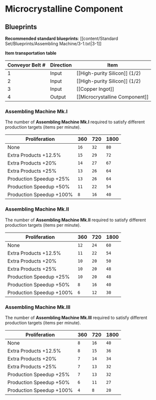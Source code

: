 # Microcrystalline Component

## Blueprints

**Recommended standard blueprints**: [[content/Standard Set/Blueprints/Assembling Machine/3-1.txt|3-1]]

**Item transportation table**

| Conveyor Belt # | Direction | Item                           |
| --------------- | --------- | ------------------------------ |
| 1               | Input     | [[High-purity Silicon]] (1/2)  |
| 2               | Input     | [[High-purity Silicon]] (1/2)  |
| 3               | Input     | [[Copper Ingot]]               |
| 4               | Output    | [[Microcrystalline Component]] | 

### Assembling Machine Mk.I

The number of **Assembling Machine Mk.I** required to satisfy different production targets (items per minute).

| Proliferation            | 360  | 720  | 1800 |
| ------------------------ | ---- | ---- | ---- |
| None                     | `16` | `32` | `80` |
| Extra Products +12.5%    | `15` | `29` | `72` |
| Extra Products +20%      | `14` | `27` | `67` |
| Extra Products +25%      | `13` | `26` | `64` |
| Production Speedup +25%  | `13` | `26` | `64` |
| Production Speedup +50%  | `11` | `22` | `54` |
| Production Speedup +100% | `8`  | `16` | `40` |

### Assembling Machine Mk.II

The number of **Assembling Machine Mk.II** required to satisfy different production targets (items per minute).

| Proliferation            | 360  | 720  | 1800 |
| ------------------------ | ---- | ---- | ---- |
| None                     | `12` | `24` | `60` |
| Extra Products +12.5%    | `11` | `22` | `54` |
| Extra Products +20%      | `10` | `20` | `50` |
| Extra Products +25%      | `10` | `20` | `48` |
| Production Speedup +25%  | `10` | `20` | `48` |
| Production Speedup +50%  | `8`  | `16` | `40` |
| Production Speedup +100% | `6`  | `12` | `30` |

### Assembling Machine Mk.III

The number of **Assembling Machine Mk.III** required to satisfy different production targets (items per minute).

| Proliferation            | 360 | 720  | 1800 |
| ------------------------ | --- | ---- | ---- |
| None                     | `8` | `16` | `40` |
| Extra Products +12.5%    | `8` | `15` | `36` |
| Extra Products +20%      | `7` | `14` | `34` |
| Extra Products +25%      | `7` | `13` | `32` |
| Production Speedup +25%  | `7` | `13` | `32` |
| Production Speedup +50%  | `6` | `11` | `27` |
| Production Speedup +100% | `4` | `8`  | `20` |

